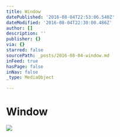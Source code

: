 ```yaml
---
title: Window
datePublished: '2016-08-04T22:53:06.540Z'
dateModified: '2016-08-04T22:30:00.486Z'
author: []
description: ''
publisher: {}
via: {}
starred: false
sourcePath: _posts/2016-08-04-window.md
inFeed: true
hasPage: false
inNav: false
_type: MediaObject

---
```

# Window
![](https://the-grid-user-content.s3-us-west-2.amazonaws.com/ab2a6975-7931-4c13-8c10-d3e15ec0d347.jpg)